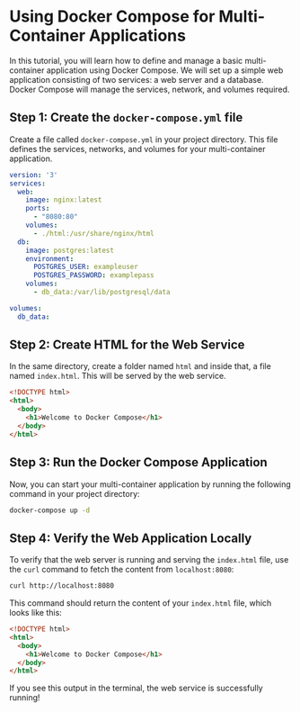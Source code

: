 # Using Docker Compose for Multi-Container Applications

In this tutorial, you will learn how to define and manage a basic multi-container application using Docker Compose. We will set up a simple web application consisting of two services: a web server and a database. Docker Compose will manage the services, network, and volumes required.

## Step 1: Create the `docker-compose.yml` file


Create a file called `docker-compose.yml` in your project directory. This file defines the services, networks, and volumes for your multi-container application.

```yaml
version: '3'
services:
  web:
    image: nginx:latest
    ports:
      - "8080:80"
    volumes:
      - ./html:/usr/share/nginx/html
  db:
    image: postgres:latest
    environment:
      POSTGRES_USER: exampleuser
      POSTGRES_PASSWORD: examplepass
    volumes:
      - db_data:/var/lib/postgresql/data

volumes:
  db_data:
```

## Step 2: Create HTML for the Web Service

In the same directory, create a folder named `html` and inside that, a file named `index.html`. This will be served by the web service.

```html
<!DOCTYPE html>
<html>
  <body>
    <h1>Welcome to Docker Compose</h1>
  </body>
</html>
```

## Step 3: Run the Docker Compose Application

Now, you can start your multi-container application by running the following command in your project directory:

```bash
docker-compose up -d
```

## Step 4: Verify the Web Application Locally

To verify that the web server is running and serving the `index.html` file, use the `curl` command to fetch the content from `localhost:8080`:

```bash
curl http://localhost:8080
```

This command should return the content of your `index.html` file, which looks like this:

```html
<!DOCTYPE html>
<html>
  <body>
    <h1>Welcome to Docker Compose</h1>
  </body>
</html>
```

If you see this output in the terminal, the web service is successfully running!
